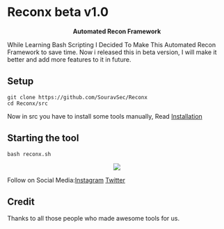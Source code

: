 # Reconx beta v1.0
<p align="center">
  <b>Automated Recon Framework</b>
</p>

While Learning Bash Scripting I  Decided To Make This Automated Recon Framework to save time.
Now i released this in beta version, I will make it better and add more features to it in future.

## Setup
    git clone https://github.com/SouravSec/Reconx
    cd Reconx/src
 Now in src you have to install some tools manually, Read [Installation](src/read.md)
 
 ## Starting the tool
    bash reconx.sh
 <p align="center">
  <img src="reconx.png">
  </p>
 
    
 Follow on Social Media:[Instagram](https://www.instagram.com/itninja.official) [Twitter](https://www.twitter.com/souravbaghz)
 
 **Credit**
 ---
 Thanks to all those people who made awesome tools for us.
 
 
    
    
